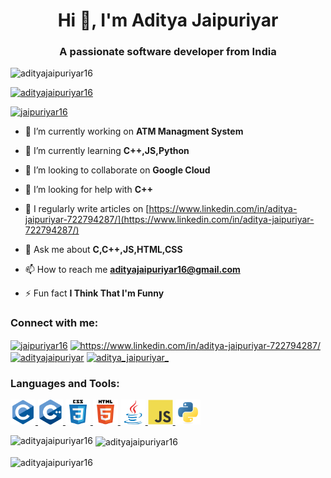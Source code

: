 <h1 align="center">Hi 👋, I'm Aditya Jaipuriyar</h1>
<h3 align="center">A passionate software developer from India</h3>

<p align="left"> <img src="https://komarev.com/ghpvc/?username=adityajaipuriyar16&label=Profile%20views&color=0e75b6&style=flat" alt="adityajaipuriyar16" /> </p>

<p align="left"> <a href="https://github.com/ryo-ma/github-profile-trophy"><img src="https://github-profile-trophy.vercel.app/?username=adityajaipuriyar16" alt="adityajaipuriyar16" /></a> </p>

<p align="left"> <a href="https://twitter.com/jaipuriyar16" target="blank"><img src="https://img.shields.io/twitter/follow/jaipuriyar16?logo=twitter&style=for-the-badge" alt="jaipuriyar16" /></a> </p>

- 🔭 I’m currently working on **ATM Managment System**

- 🌱 I’m currently learning **C++,JS,Python**

- 👯 I’m looking to collaborate on **Google Cloud**

- 🤝 I’m looking for help with **C++**

- 📝 I regularly write articles on [https://www.linkedin.com/in/aditya-jaipuriyar-722794287/](https://www.linkedin.com/in/aditya-jaipuriyar-722794287/)

- 💬 Ask me about **C,C++,JS,HTML,CSS**

- 📫 How to reach me **adityajaipuriyar16@gmail.com**

- ⚡ Fun fact **I Think That I'm Funny**

<h3 align="left">Connect with me:</h3>
<p align="left">
<a href="https://twitter.com/jaipuriyar16" target="blank"><img align="center" src="https://raw.githubusercontent.com/rahuldkjain/github-profile-readme-generator/master/src/images/icons/Social/twitter.svg" alt="jaipuriyar16" height="30" width="40" /></a>
<a href="https://linkedin.com/in/https://www.linkedin.com/in/aditya-jaipuriyar-722794287/" target="blank"><img align="center" src="https://raw.githubusercontent.com/rahuldkjain/github-profile-readme-generator/master/src/images/icons/Social/linked-in-alt.svg" alt="https://www.linkedin.com/in/aditya-jaipuriyar-722794287/" height="30" width="40" /></a>
<a href="https://fb.com/adityajaipuriyar" target="blank"><img align="center" src="https://raw.githubusercontent.com/rahuldkjain/github-profile-readme-generator/master/src/images/icons/Social/facebook.svg" alt="adityajaipuriyar" height="30" width="40" /></a>
<a href="https://instagram.com/aditya_jaipuriyar_" target="blank"><img align="center" src="https://raw.githubusercontent.com/rahuldkjain/github-profile-readme-generator/master/src/images/icons/Social/instagram.svg" alt="aditya_jaipuriyar_" height="30" width="40" /></a>
</p>

<h3 align="left">Languages and Tools:</h3>
<p align="left"> <a href="https://www.cprogramming.com/" target="_blank" rel="noreferrer"> <img src="https://raw.githubusercontent.com/devicons/devicon/master/icons/c/c-original.svg" alt="c" width="40" height="40"/> </a> <a href="https://www.w3schools.com/cpp/" target="_blank" rel="noreferrer"> <img src="https://raw.githubusercontent.com/devicons/devicon/master/icons/cplusplus/cplusplus-original.svg" alt="cplusplus" width="40" height="40"/> </a> <a href="https://www.w3schools.com/css/" target="_blank" rel="noreferrer"> <img src="https://raw.githubusercontent.com/devicons/devicon/master/icons/css3/css3-original-wordmark.svg" alt="css3" width="40" height="40"/> </a> <a href="https://www.w3.org/html/" target="_blank" rel="noreferrer"> <img src="https://raw.githubusercontent.com/devicons/devicon/master/icons/html5/html5-original-wordmark.svg" alt="html5" width="40" height="40"/> </a> <a href="https://www.java.com" target="_blank" rel="noreferrer"> <img src="https://raw.githubusercontent.com/devicons/devicon/master/icons/java/java-original.svg" alt="java" width="40" height="40"/> </a> <a href="https://developer.mozilla.org/en-US/docs/Web/JavaScript" target="_blank" rel="noreferrer"> <img src="https://raw.githubusercontent.com/devicons/devicon/master/icons/javascript/javascript-original.svg" alt="javascript" width="40" height="40"/> </a> <a href="https://www.python.org" target="_blank" rel="noreferrer"> <img src="https://raw.githubusercontent.com/devicons/devicon/master/icons/python/python-original.svg" alt="python" width="40" height="40"/> </a> </p>

<p><img align="left" src="https://github-readme-stats.vercel.app/api/top-langs?username=adityajaipuriyar16&show_icons=true&locale=en&layout=compact" alt="adityajaipuriyar16" /></p>

<p>&nbsp;<img align="center" src="https://github-readme-stats.vercel.app/api?username=adityajaipuriyar16&show_icons=true&locale=en" alt="adityajaipuriyar16" /></p>

<p><img align="center" src="https://github-readme-streak-stats.herokuapp.com/?user=adityajaipuriyar16&" alt="adityajaipuriyar16" /></p>
